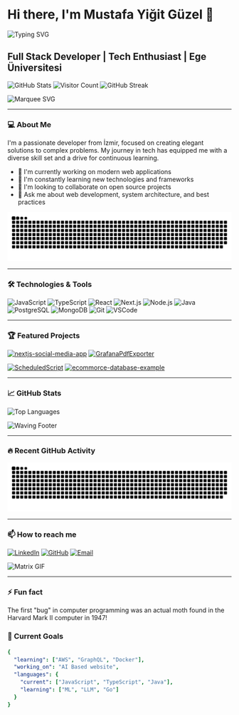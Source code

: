 # Hi there, I'm Mustafa Yiğit Güzel 👋

![Typing SVG](https://readme-typing-svg.herokuapp.com?font=Matrix+Code+NFI&size=35&duration=2500&pause=1000&color=0CFF00&center=true&vCenter=true&multiline=true&width=800&height=160&lines=Hello+World;Welcome+to+my+Matrix;I'm+a+Full+Stack+Developer)

## Full Stack Developer | Tech Enthusiast | Ege Üniversitesi

![GitHub Stats](https://github-readme-stats.vercel.app/api?username=Mustafaguzel2&show_icons=true&theme=dracula)
![Visitor Count](https://visitor-badge.laobi.icu/badge?page_id=Mustafaguzel2.Mustafaguzel2)
![GitHub Streak](https://github-readme-streak-stats.herokuapp.com/?user=Mustafaguzel2&theme=dracula)

![Marquee SVG](https://raw.githubusercontent.com/trinib/trinib/a5f17399d881c5651a89bfe4a621014b08346cf0/images/marquee.svg)

---

### 💻 About Me

I'm a passionate developer from İzmir, focused on creating elegant solutions to complex problems. My journey in tech has equipped me with a diverse skill set and a drive for continuous learning.

- 🔭 I'm currently working on modern web applications
- 🌱 I'm constantly learning new technologies and frameworks
- 👯 I'm looking to collaborate on open source projects
- 💬 Ask me about web development, system architecture, and best practices

![GitHub Contribution Snake Animation](https://github.com/Platane/snk/raw/output/github-contribution-grid-snake.svg)

---

### 🛠️ Technologies & Tools

![JavaScript](https://img.shields.io/badge/Code-JavaScript-informational?style=flat&logo=javascript&logoColor=white&color=2bbc8a)
![TypeScript](https://img.shields.io/badge/Code-TypeScript-informational?style=flat&logo=typescript&logoColor=white&color=2bbc8a)
![React](https://img.shields.io/badge/Code-React-informational?style=flat&logo=react&logoColor=white&color=2bbc8a)
![Next.js](https://img.shields.io/badge/Code-Next.js-informational?style=flat&logo=next.js&logoColor=white&color=2bbc8a)
![Node.js](https://img.shields.io/badge/Code-Node.js-informational?style=flat&logo=node.js&logoColor=white&color=2bbc8a)
![Java](https://img.shields.io/badge/Code-Java-informational?style=flat&logo=java&logoColor=white&color=2bbc8a)
![PostgreSQL](https://img.shields.io/badge/Database-PostgreSQL-informational?style=flat&logo=postgresql&logoColor=white&color=2bbc8a)
![MongoDB](https://img.shields.io/badge/Database-MongoDB-informational?style=flat&logo=mongodb&logoColor=white&color=2bbc8a)
![Git](https://img.shields.io/badge/Tools-Git-informational?style=flat&logo=git&logoColor=white&color=2bbc8a)
![VSCode](https://img.shields.io/badge/Editor-VSCode-informational?style=flat&logo=visual-studio-code&logoColor=white&color=2bbc8a)

---

### 🏆 Featured Projects

[![nextjs-social-media-app](https://github-readme-stats.vercel.app/api/pin/?username=Mustafaguzel2&repo=nextjs-social-media-app&theme=dracula)](https://github.com/Mustafaguzel2/nextjs-social-media-app)
[![GrafanaPdfExporter](https://github-readme-stats.vercel.app/api/pin/?username=Mustafaguzel2&repo=GrafanaPdfExporter&theme=dracula)](https://github.com/Mustafaguzel2/GrafanaPdfExporter)

[![ScheduledScript](https://github-readme-stats.vercel.app/api/pin/?username=Mustafaguzel2&repo=ScheduledScript&theme=dracula)](https://github.com/Mustafaguzel2/ScheduledScript)
[![ecommorce-database-example](https://github-readme-stats.vercel.app/api/pin/?username=Mustafaguzel2&repo=ecommorce-database-example&theme=dracula)](https://github.com/Mustafaguzel2/ecommorce-database-example)

---

### 📈 GitHub Stats

![Top Languages](https://github-readme-stats.vercel.app/api/top-langs/?username=Mustafaguzel2&layout=compact&theme=dracula)

![Waving Footer](https://capsule-render.vercel.app/api?type=waving&color=gradient&height=150&section=footer&animation=twinkling&fontAlignY=35)

---

### 🔥 Recent GitHub Activity

![Snake animation](https://github.com/Platane/snk/raw/output/github-contribution-grid-snake.svg)

---

### 📫 How to reach me

[![LinkedIn](https://img.shields.io/badge/LinkedIn-Connect-blue?style=flat-square&logo=linkedin)](https://www.linkedin.com/in/mustafa-yi%C4%9Fit-g%C3%BCzel-b1b952164/)
[![GitHub](https://img.shields.io/badge/GitHub-Follow-black?style=flat-square&logo=github)](https://github.com/Mustafaguzel2)
[![Email](https://img.shields.io/badge/Email-Contact-red?style=flat-square&logo=gmail)](mailto:mustafaguzel879@gmail.com)

![Matrix GIF](https://media.giphy.com/media/MGdfeiKtEiEPS/giphy.gif)

---

### ⚡ Fun fact

The first "bug" in computer programming was an actual moth found in the Harvard Mark II computer in 1947!

### 🎯 Current Goals

```yaml
{
  "learning": ["AWS", "GraphQL", "Docker"],
  "working_on": "AI Based website",
  "languages": {
    "current": ["JavaScript", "TypeScript", "Java"],
    "learning": ["ML", "LLM", "Go"]
  }
}
```
